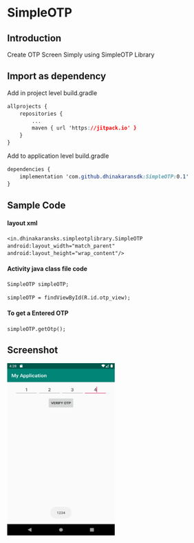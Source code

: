 # SimpleOTP

## Introduction
Create OTP Screen Simply using SimpleOTP Library


## Import as dependency
Add in project level build.gradle
````css
allprojects {
	repositories {
		...
		maven { url 'https://jitpack.io' }
	}
}
````

Add to application level build.gradle
````css
dependencies {
	implementation 'com.github.dhinakaransdk:SimpleOTP:0.1'
}
````

## Sample Code

#### layout xml
`<in.dhinakaransks.simpleotplibrary.SimpleOTP  
  android:layout_width="match_parent"  
  android:layout_height="wrap_content"/>`

#### Activity java class file code

`SimpleOTP simpleOTP;`

`simpleOTP = findViewById(R.id.otp_view);`

#### To get a Entered OTP
`simpleOTP.getOtp();`

## Screenshot

<img src="./screenshots/screenshot.png" width="250" height="400">

